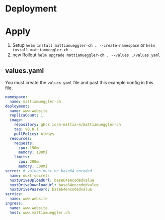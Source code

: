 # Deployment


# Apply

1. Setup `helm install mattiamueggler-ch . --create-namespace` or `helm install mattiamueggler-ch .`
2. new Rollout `helm upgrade mattiamueggler-ch . --values ./values.yaml`

## values.yaml

You must create the `values.yaml` file and past this example config in this file.

```yaml
namespace:
  name: mattiamueggler-ch
deployment:
  name: www-website
  replicaCount: 1
  image:
    repository: ghcr.io/m-mattia-m/mattiamueggler-ch
    tag: v0.0.1
    pullPolicy: Always
  resources:
    requests:
      cpu: 150m
      memory: 180Mi
    limits:
      cpu: 200m
      memory: 300Mi
secret: # values must be base64 encoded
  name: nuxt-secrets
  nuxtDriveUploadUrl: base64encodedvalue
  nuxtDriveDownloadUrl: base64encodedvalue
  nuxtDrivePassword: base64encodedvalue
service:
  name: www-website
ingress:
  name: www-website
  host: www.mattiamueggler.ch
```